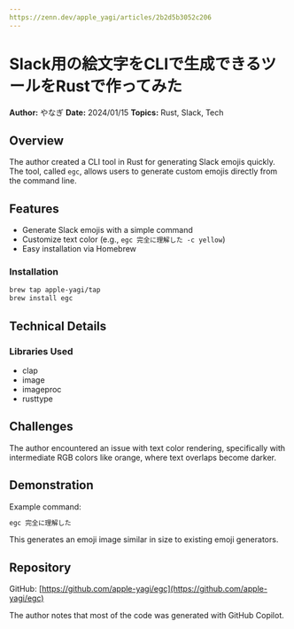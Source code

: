 ```yaml
---
https://zenn.dev/apple_yagi/articles/2b2d5b3052c206
---
```


# Slack用の絵文字をCLIで生成できるツールをRustで作ってみた

**Author:** やなぎ
**Date:** 2024/01/15
**Topics:** Rust, Slack, Tech

## Overview

The author created a CLI tool in Rust for generating Slack emojis quickly. The tool, called `egc`, allows users to generate custom emojis directly from the command line.

## Features

- Generate Slack emojis with a simple command
- Customize text color (e.g., `egc 完全に理解した -c yellow`)
- Easy installation via Homebrew

### Installation

```bash
brew tap apple-yagi/tap
brew install egc
```

## Technical Details

### Libraries Used

- clap
- image
- imageproc
- rusttype

## Challenges

The author encountered an issue with text color rendering, specifically with intermediate RGB colors like orange, where text overlaps become darker.

## Demonstration

Example command:

```bash
egc 完全に理解した
```

This generates an emoji image similar in size to existing emoji generators.

## Repository

GitHub: [https://github.com/apple-yagi/egc](https://github.com/apple-yagi/egc)

The author notes that most of the code was generated with GitHub Copilot.
